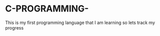 # C-PROGRAMMING-
This is my first programming language that I am learning so lets track my progress
